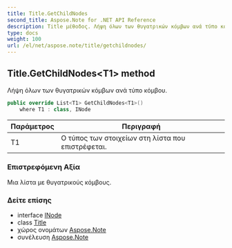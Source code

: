 ```yaml
---
title: Title.GetChildNodes
second_title: Aspose.Note for .NET API Reference
description: Title μέθοδος. Λήψη όλων των θυγατρικών κόμβων ανά τύπο κόμβου.
type: docs
weight: 100
url: /el/net/aspose.note/title/getchildnodes/
---
```

## Title.GetChildNodes&lt;T1&gt; method

Λήψη όλων των θυγατρικών κόμβων ανά τύπο κόμβου.

```csharp
public override List<T1> GetChildNodes<T1>()
    where T1 : class, INode
```

| Παράμετρος | Περιγραφή |
| --- | --- |
| T1 | Ο τύπος των στοιχείων στη λίστα που επιστρέφεται. |

### Επιστρεφόμενη Αξία

Μια λίστα με θυγατρικούς κόμβους.

### Δείτε επίσης

* interface [INode](../../inode/)
* class [Title](../)
* χώρος ονομάτων [Aspose.Note](../../title/)
* συνέλευση [Aspose.Note](../../../)


